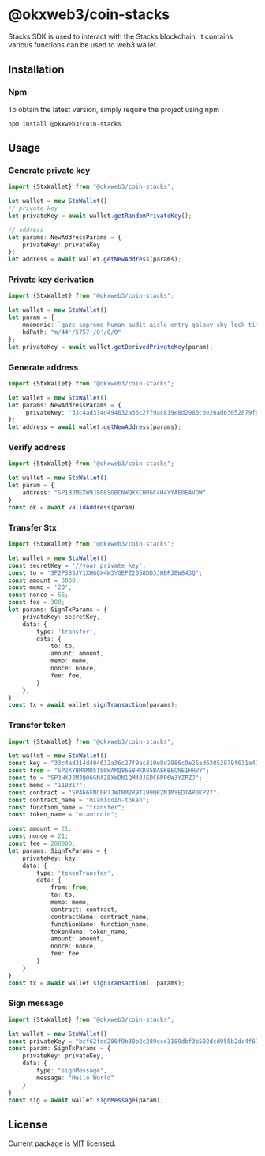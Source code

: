 # @okxweb3/coin-stacks
Stacks SDK is used to interact with the Stacks blockchain, it contains various functions can be used to web3 wallet.

## Installation

### Npm

To obtain the latest version, simply require the project using npm :

```shell
npm install @okxweb3/coin-stacks
```

## Usage

### Generate private key

```typescript
import {StxWallet} from "@okxweb3/coin-stacks";

let wallet = new StxWallet()
// private key
let privateKey = await wallet.getRandomPrivateKey();

// address
let params: NewAddressParams = {
    privateKey: privateKey
};
let address = await wallet.getNewAddress(params);
```

### Private key derivation

```typescript
import {StxWallet} from "@okxweb3/coin-stacks";

let wallet = new StxWallet()
let param = {
    mnemonic: `gaze supreme human audit aisle entry galaxy shy lock time such auto`,
    hdPath: "m/44'/5757'/0'/0/0"
};
let privateKey = await wallet.getDerivedPrivateKey(param);
```

### Generate address

```typescript
import {StxWallet} from "@okxweb3/coin-stacks";

let wallet = new StxWallet()
let params: NewAddressParams = {
     privateKey: "33c4ad314d494632a36c27f9ac819e8d2986c0e26ad63052879f631a417c8adf"
};
let address = await wallet.getNewAddress(params);
```

### Verify address
```typescript
import {StxWallet} from "@okxweb3/coin-stacks";

let wallet = new StxWallet()
let param = {
    address: "SP1BJMEXW9J908SGBCNWQXKCHRGC4H4YYAE0EAVDW"
} 
const ok = await validAddress(param)
```

### Transfer Stx
```typescript
import {StxWallet} from "@okxweb3/coin-stacks";

let wallet = new StxWallet()
const secretKey = '//your private key';
const to = 'SP2P58SJY1XH6GX4W3YGEPZ2058DD3JHBPJ8W843Q';
const amount = 3000;
const memo = '20';
const nonce = 56;
const fee = 300;
let params: SignTxParams = {
    privateKey: secretKey,
    data: {
        type: 'transfer',
        data: {
            to: to,
            amount: amount,
            memo: memo,
            nonce: nonce,
            fee: fee,
        }
    },
}
const tx = await wallet.signTransaction(params);
```

### Transfer token
```typescript
import {StxWallet} from "@okxweb3/coin-stacks";

let wallet = new StxWallet()
const key = "33c4ad314d494632a36c27f9ac819e8d2986c0e26ad63052879f631a417c8adf";
const from = "SP2XYBM8MD5T50WAMQ86E8HKR85BAEKBECNE1HHVY";
const to = "SP3HXJJMJQ06GNAZ8XWDN1QM48JEDC6PP6W3YZPZJ";
const memo = "110317";
const contract = "SP466FNC0P7JWTNM2R9T199QRZN1MYEDTAR0KP27";
const contract_name = "miamicoin-token";
const function_name = "transfer";
const token_name = "miamicoin";

const amount = 21;
const nonce = 21;
const fee = 200000;
let params: SignTxParams = {
    privateKey: key,
    data: {
        type: 'tokenTransfer',
        data: {
            from: from,
            to: to,
            memo: memo,
            contract: contract,
            contractName: contract_name,
            functionName: function_name,
            tokenName: token_name,
            amount: amount,
            nonce: nonce,
            fee: fee
        }
    }
}
const tx = await wallet.signTransaction(, params);
```

### Sign message
```typescript
import {StxWallet} from "@okxweb3/coin-stacks";

let wallet = new StxWallet()
const privateKey = "bcf62fdd286f9b30b2c289cce3189dbf3b502dcd955b2dc4f67d18d77f3e73c7"
const param: SignTxParams = {
    privateKey: privateKey,
    data: {
        type: "signMessage",
        message: "Hello World"
    }
}
const sig = await wallet.signMessage(param);
```


## License
Current package is [MIT](<https://github.com/okx/js-wallet-sdk/blob/main/LICENSE>) licensed.
